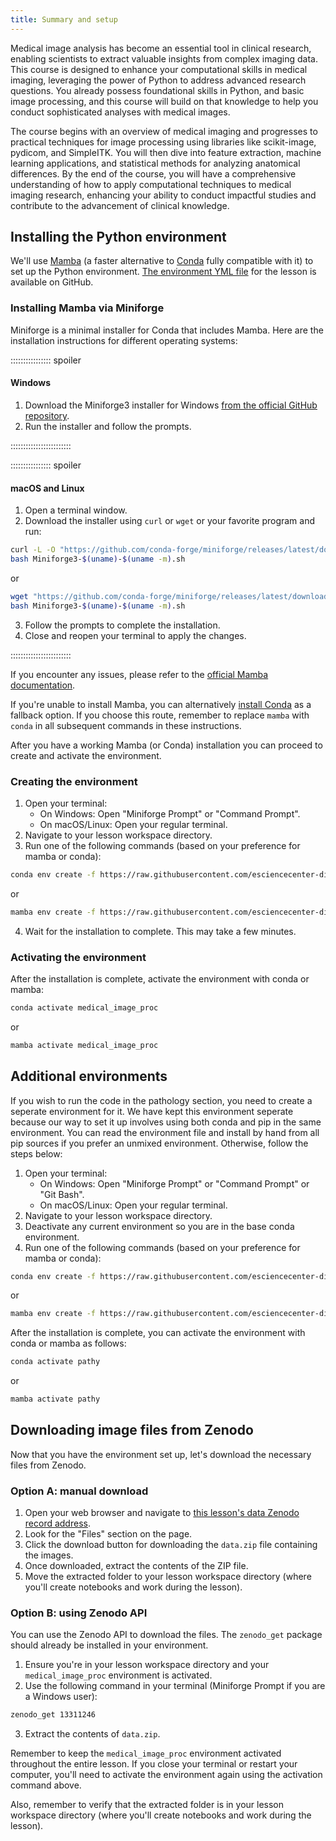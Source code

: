 ```yaml
---
title: Summary and setup
---
```


Medical image analysis has become an essential tool in clinical research, enabling scientists to extract valuable insights from complex imaging data. This course is designed to enhance your computational skills in medical imaging, leveraging the power of Python to address advanced research questions. You already possess foundational skills in Python, and basic image processing, and this course will build on that knowledge to help you conduct sophisticated analyses with medical images.

The course begins with an overview of medical imaging and progresses to practical techniques for image processing using libraries like scikit-image, pydicom, and SimpleITK. You will then dive into feature extraction, machine learning applications, and statistical methods for analyzing anatomical differences. By the end of the course, you will have a comprehensive understanding of how to apply computational techniques to medical imaging research, enhancing your ability to conduct impactful studies and contribute to the advancement of clinical knowledge.

## Installing the Python environment

We'll use [Mamba](https://mamba.readthedocs.io/en/latest/index.html) (a faster alternative to [Conda](https://docs.conda.io/en/latest/) fully compatible with it) to set up the Python environment. [The environment YML file](https://github.com/esciencecenter-digital-skills/medical-image-processing/blob/main/learners/environment.yml) for the lesson is available on GitHub.

### Installing Mamba via Miniforge

Miniforge is a minimal installer for Conda that includes Mamba. Here are the installation instructions for different operating systems:

:::::::::::::::: spoiler

#### Windows
1. Download the Miniforge3 installer for Windows [from the official GitHub repository](https://github.com/conda-forge/miniforge?tab=readme-ov-file#miniforge3).
2. Run the installer and follow the prompts.

::::::::::::::::::::::::

:::::::::::::::: spoiler

#### macOS and Linux

1. Open a terminal window.
2. Download the installer using `curl` or `wget` or your favorite program and run:
```bash
curl -L -O "https://github.com/conda-forge/miniforge/releases/latest/download/Miniforge3-$(uname)-$(uname -m).sh"
bash Miniforge3-$(uname)-$(uname -m).sh
```
or
```bash
wget "https://github.com/conda-forge/miniforge/releases/latest/download/Miniforge3-$(uname)-$(uname -m).sh"
bash Miniforge3-$(uname)-$(uname -m).sh
```
3. Follow the prompts to complete the installation.
4. Close and reopen your terminal to apply the changes.

::::::::::::::::::::::::

If you encounter any issues, please refer to the [official Mamba documentation](https://mamba.readthedocs.io/en/latest/installation/mamba-installation.html).

If you're unable to install Mamba, you can alternatively [install Conda](https://docs.conda.io/projects/conda/en/latest/user-guide/install/index.html) as a fallback option. If you choose this route, remember to replace `mamba` with `conda` in all subsequent commands in these instructions.

After you have a working Mamba (or Conda) installation you can proceed to create and activate the environment.

### Creating the environment

1. Open your terminal:
   - On Windows: Open "Miniforge Prompt" or "Command Prompt".
   - On macOS/Linux: Open your regular terminal.
2. Navigate to your lesson workspace directory.
3. Run one of the following commands (based on your preference for mamba or conda):


```bash
conda env create -f https://raw.githubusercontent.com/esciencecenter-digital-skills/medical-image-processing/main/learners/environment.yml
``` 
or 
```bash
mamba env create -f https://raw.githubusercontent.com/esciencecenter-digital-skills/medical-image-processing/main/learners/environment.yml
```

4. Wait for the installation to complete. This may take a few minutes.

### Activating the environment

After the installation is complete, activate the environment with conda or mamba:

```bash
conda activate medical_image_proc
```
or
```bash
mamba activate medical_image_proc
```

## Additional environments

If you wish to run the code in the pathology section, you need to create a seperate environment for it.
We have kept this environment seperate because our way to set it up involves using both conda and pip in the same environment. You can read the environment file and install by hand from all pip sources if you prefer an unmixed environment. Otherwise, follow the steps below:


1. Open your terminal:
   - On Windows: Open "Miniforge Prompt" or "Command Prompt" or "Git Bash".
   - On macOS/Linux: Open your regular terminal.
2. Navigate to your lesson workspace directory.
3. Deactivate any current environment so you are in the base conda environment.
4. Run one of the following commands (based on your preference for mamba or conda):


```bash
conda env create -f https://raw.githubusercontent.com/esciencecenter-digital-skills/medical-image-processing/main/learners/environment_pathology.yml
``` 
or 
```bash
mamba env create -f https://raw.githubusercontent.com/esciencecenter-digital-skills/medical-image-processing/main/learners/environment_pathology.yml
```
After the installation is complete, you can activate the environment with conda or mamba as follows:

```bash
conda activate pathy
```
or
```bash
mamba activate pathy
```

## Downloading image files from Zenodo

Now that you have the environment set up, let's download the necessary files from Zenodo.

### Option A: manual download

1. Open your web browser and navigate to [this lesson's data Zenodo record address](https://zenodo.org/records/13932977).
2. Look for the "Files" section on the page.
3. Click the download button for downloading the `data.zip` file containing the images.
4. Once downloaded, extract the contents of the ZIP file.
5. Move the extracted folder to your lesson workspace directory (where you'll create notebooks and work during the lesson).

### Option B: using Zenodo API

You can use the Zenodo API to download the files. The `zenodo_get` package should already be installed in your environment.

1. Ensure you're in your lesson workspace directory and your `medical_image_proc` environment is activated.
2. Use the following command in your terminal (Miniforge Prompt if you are a Windows user):
```bash
zenodo_get 13311246
```
3. Extract the contents of `data.zip`.

Remember to keep the `medical_image_proc` environment activated throughout the entire lesson. If you close your terminal or restart your computer, you'll need to activate the environment again using the activation command above.

Also, remember to verify that the extracted folder is in your lesson workspace directory (where you'll create notebooks and work during the lesson).
